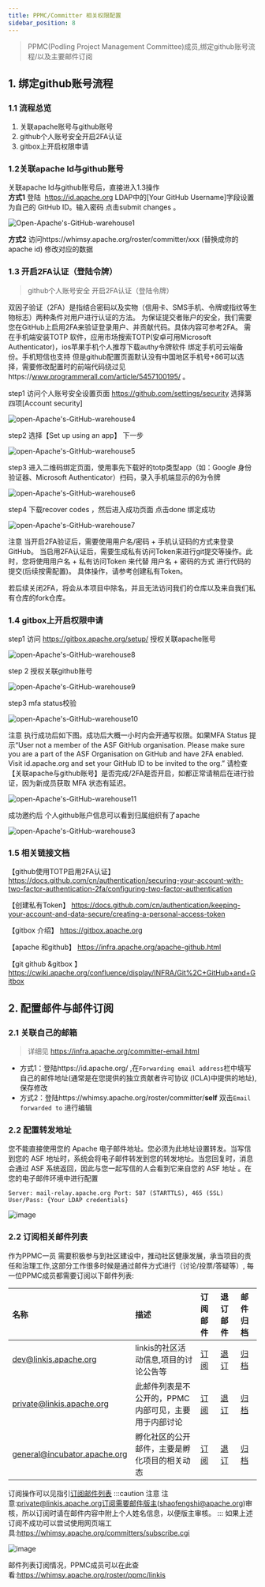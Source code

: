 ```yaml
---
title: PPMC/Committer 相关权限配置
sidebar_position: 8
---
```

> PPMC(Podling Project Management Committee)成员,绑定github账号流程/以及主要邮件订阅

## 1. 绑定github账号流程

### 1.1 流程总览
1. 关联apache账号与github账号
2. github个人账号安全开启2FA认证
3. gitbox上开启权限申请

### 1.2关联apache Id与github账号  
关联apache Id与github账号后，直接进入1.3操作  
**方式1** 
登陆  https://id.apache.org LDAP中的[Your GitHub Username]字段设置为自己的 GitHub ID。输入密码 点击submit changes 。

![Open-Apache's-GitHub-warehouse1](https://user-images.githubusercontent.com/29391030/153324492-cc4e4348-5e4b-450f-a23f-6c208e1a26fb.png)

**方式2** 
访问https://whimsy.apache.org/roster/committer/xxx (替换成你的apache id)  修改对应的数据

### 1.3 开启2FA认证（登陆令牌）
>github个人账号安全 开启2FA认证（登陆令牌）

双因子验证（2FA）是指结合密码以及实物（信用卡、SMS手机、令牌或指纹等生物标志）两种条件对用户进行认证的方法。 为保证提交者账户的安全，我们需要您在GitHub上启用2FA来验证登录用户、并贡献代码。具体内容可参考2FA。
需在手机端安装TOTP 软件，应用市场搜索TOTP(安卓可用Microsoft Authenticator)，ios苹果手机个人推荐下载authy令牌软件 绑定手机可云端备份。手机短信也支持 但是github配置页面默认没有中国地区手机号+86可以选择，需要修改配置时的前端代码绕过见https://www.programmerall.com/article/5457100195/ 。

step1 访问个人账号安全设置页面 https://github.com/settings/security 选择第四项[Account security]

![open-Apache's-GitHub-warehouse4](https://user-images.githubusercontent.com/29391030/153325044-4b68a5c0-959a-4077-abdf-5ad5e67aa26a.png)

step2 选择【Set up using an app】 下一步

![open-Apache's-GitHub-warehouse5](https://user-images.githubusercontent.com/29391030/153325063-ea61ad8c-cbbc-4053-8a37-35d315dc3b00.png)

step3 进入二维码绑定页面，使用事先下载好的totp类型app（如：Google 身份验证器、Microsoft Authenticator）扫码，录入手机端显示的6为令牌

![open-Apache's-GitHub-warehouse6](https://user-images.githubusercontent.com/29391030/153325084-b57d3647-a6a5-4e15-9e9c-3c2f632c0655.png)

step4 下载recover codes ，然后进入成功页面 点击done 绑定成功

![open-Apache's-GitHub-warehouse7](https://user-images.githubusercontent.com/29391030/153325124-a523bd8c-f6d5-44ce-8372-3804d9c693c6.png)

注意
当开启2FA验证后，需要使用用户名/密码 + 手机认证码的方式来登录GitHub。
当启用2FA认证后，需要生成私有访问Token来进行git提交等操作。此时，您将使用用户名 + 私有访问Token 来代替 用户名 + 密码的方式 进行代码的提交(后续按需配置)。
具体操作，请参考创建私有Token。

若后续关闭2FA，将会从本项目中除名，并且无法访问我们的仓库以及来自我们私有仓库的fork仓库。

### 1.4 gitbox上开启权限申请
step1 访问 https://gitbox.apache.org/setup/ 授权关联apache账号 

![open-Apache's-GitHub-warehouse8](https://user-images.githubusercontent.com/29391030/153325227-f917e9c3-16ea-42d4-8432-4b63fd5849da.png)

step 2  授权关联github账号

![open-Apache's-GitHub-warehouse9](https://user-images.githubusercontent.com/29391030/153325245-e2eea319-278f-4254-afb8-7e1ec418f004.png)

step3 mfa status校验

![open-Apache's-GitHub-warehouse10](https://user-images.githubusercontent.com/29391030/153325267-71761576-9467-49a1-809b-2a5c0fc1a681.png)

注意
执行成功后如下图。成功后大概一小时内会开通写权限。如果MFA Status 提示“User not a member of the ASF GitHub organisation. Please make sure you are a part of the ASF Organisation on GitHub and have 2FA enabled. Visit id.apache.org and set your GitHub ID to be invited to the org.” 请检查【关联apache与github账号】是否完成/2FA是否开启，如都正常请稍后在进行验证，因为新成员获取 MFA 状态有延迟。

![open-Apache's-GitHub-warehouse11](https://user-images.githubusercontent.com/29391030/153325293-654c1cd4-7b2c-44be-94b0-9520e2ea05c1.png)


成功邀约后 个人github账户信息可以看到归属组织有了apache 

![open-Apache's-GitHub-warehouse3](https://user-images.githubusercontent.com/29391030/153324664-6633b5be-a5b5-400a-b9db-685c4eeab8ad.png)

### 1.5 相关链接文档
【github使用TOTP启用2FA认证】https://docs.github.com/cn/authentication/securing-your-account-with-two-factor-authentication-2fa/configuring-two-factor-authentication

【创建私有Token】   https://docs.github.com/cn/authentication/keeping-your-account-and-data-secure/creating-a-personal-access-token

【gitbox 介绍】    https://gitbox.apache.org

【apache 和github】  https://infra.apache.org/apache-github.html

【git github &gitbox 】https://cwiki.apache.org/confluence/display/INFRA/Git%2C+GitHub+and+Gitbox

## 2. 配置邮件与邮件订阅

### 2.1 关联自己的邮箱
>详细见 https://infra.apache.org/committer-email.html
- 方式1：登陆https://id.apache.org/ ,在`Forwarding email address`栏中填写自己的邮件地址(通常是在您提供的独立贡献者许可协议 (ICLA)中提供的地址),保存修改
- 方式2：登陆https://whimsy.apache.org/roster/committer/__self__ 双击`Email forwarded to` 进行编辑 

### 2.2 配置转发地址
您不能直接使用您的 Apache 电子邮件地址。您必须为此地址设置转发。当写信到您的 ASF 地址时，系统会将电子邮件转发到您的转发地址。当您回复时，消息会通过 ASF 系统返回，因此与您一起写信的人会看到它来自您的 ASF 地址
。在您的电子邮件环境中进行配置
```shell script
Server: mail-relay.apache.org Port: 587 (STARTTLS), 465 (SSL) User/Pass: {Your LDAP credentials}
```
![image](/img/community/mail-relay.png)


### 2.2 订阅相关邮件列表
作为PPMC一员 需要积极参与到社区建设中，推动社区健康发展，承当项目的责任和治理工作,这部分工作很多时候是通过邮件方式进行（讨论/投票/答疑等）,
每一位PPMC成员都需要订阅以下邮件列表:

|名称|描述|订阅邮件|退订邮件|邮件归档|
|:-----|:--------|:------|:-------|:-----|
| [dev@linkis.apache.org](mailto:dev@linkis.apache.org) | linkis的社区活动信息,项目的讨论公告等 | [订阅](mailto:dev-subscribe@linkis.apache.org)   | [退订](mailto:dev-unsubscribe@linkis.apache.org)   | [归档](http://mail-archives.apache.org/mod_mbox/linkis-dev)   |
| [private@linkis.apache.org](mailto:private@linkis.apache.org) |此邮件列表是不公开的，PPMC内部可见，主要用于内部讨论 | [订阅](mailto:private-subscribe@linkis.apache.org)   | [退订](mailto:private-unsubscribe@linkis.apache.org)   | [归档](http://mail-archives.apache.org/mod_mbox/linkis-private)   |
| [general@incubator.apache.org](mailto:general@incubator.apache.org) | 孵化社区的公开邮件，主要是孵化项目的相关动态 | [订阅](mailto:general-subscribe@incubator.apache.org)   | [退订](mailto:general-unsubscribe@incubator.apache.org)   | [归档](http://mail-archives.apache.org/mod_mbox/general)   |

订阅操作可以见指引[订阅邮件列表](how-to-subscribe.md)
:::caution 注意
注意:private@linkis.apache.org订阅需要邮件版主(shaofengshi@apache.org)审核，所以订阅时请在邮件内容中附上个人姓名信息，以便版主审核。
:::
如果上述订阅不成功可以尝试使用网页端工具:https://whimsy.apache.org/committers/subscribe.cgi

![image](/img/community/subscribe.png)


邮件列表订阅情况，PPMC成员可以在此查看:https://whimsy.apache.org/roster/ppmc/linkis
